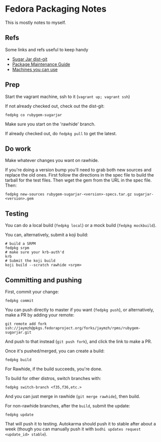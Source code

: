 # Fedora Packaging Notes

This is mostly notes to myself.

## Refs

Some links and refs useful to keep handy

* [Sugar Jar dist-git](https://src.fedoraproject.org/rpms/rubygem-sugarjar)
* [Package Maintenance Guide](https://docs.fedoraproject.org/en-US/package-maintainers/Package_Maintenance_Guide/)
* [Machines you can use](https://fedoraproject.org/wiki/Test_Machine_Resources_For_Package_Maintainers)

## Prep

Start the vagrant machine, ssh to it (`vagrant up; vagrant ssh`)

If not already checked out, check out the dist-git:

```shell
fedpkg co rubygem-sugarjar
```

Make sure you start on the 'rawhide' branch.

If already checked out, do `fedpkg pull` to get the latest.

## Do work

Make whatever changes you want on rawhide.

If you're doing a version bump you'll need to grab both new sources and replace
the old ones. First follow the directions in the spec file to build the tarball
for the test files. Then wget the gem from the URL in the spec file. Then:

```shell
fedpkg new-sources rubygem-sugarjar-<version>-specs.tar.gz sugarjar-<version>.gem
```

## Testing

You can do a local build (`fedpkg local`) or a mock build (`fedpkg mockbuild`).

You can, alternatively, submit a koji build:

```shell
# build a SRPM
fedpkg srpm
# make sure your krb-auth'd
krb
# Submit the koji build
koji build --scratch rawhide <srpm>
```

## Committing and pushing

First, commit your change:

```shell
fedpkg commit
```

You can push directly to master if you want (`fedpkg push`), or alternatively,
make a PR by adding your remote:

```shell
git remote add fork ssh://jaymzh@pkgs.fedoraproject.org/forks/jaymzh/rpms/rubygem-sugarjar.git
```

And push to that instead (`git push fork`), and click the link to make a PR.

Once it's pushed/merged, you can create a build:

```shell
fedpkg build
```

For Rawhide, if the build succeeds, you're done.

To build for other distros, switch branches with:

```shell
fedpkg switch-branch <f35,f36,etc.>
```

And you can just merge in rawhide (`git merge rawhide`), then build.

For non-rawhide branches, after the `build`, submit the update:

```shell
fedpkg update
```

That will push it to testing. Autokarma should push it to stable after about
a week (though you can manually push it with
`bodhi updates request <update_id> stable`).

